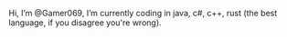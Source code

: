 Hi, I’m @Gamer069, I’m currently coding in java, c#, c++, rust (the best language, if you disagree you're wrong).
